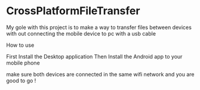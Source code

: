 # CrossPlatformFileTransfer
My gole with this project is to make a way to transfer files between devices with out connecting the mobile device to pc with a usb cable 

How to use 

First Install the Desktop application 
Then Install the Android app to your mobile phone

make sure both devices are connected in the same wifi network
and you are good to go !
